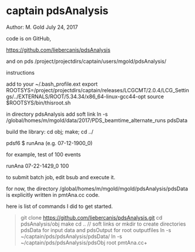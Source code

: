 # captain pdsAnalysis
Author: M. Gold
July 24, 2017


code is on GitHub, 

https://github.com/liebercanis/pdsAnalysis

and on pds
/project/projectdirs/captain/users/mgold/pdsAnalysis/

instructions

add to your ~/.bash_profile.ext
export ROOTSYS=/project/projectdirs/captain/releases/LCGCMT/2.0.4/LCG_Settings/../EXTERNALS/ROOT/5.34.34/x86_64-linux-gcc44-opt
source $ROOTSYS/bin/thisroot.sh

in directory pdsAnalysis add soft link
ln -s /global/homes/m/mgold/data/2017/PDS_beamtime_alternate_runs pdsData

build the library:
	cd obj; make; cd ../

pdsf6 $ runAna
 <tag> (e.g. 07-12-1900_0) <max events> 

for example, test of 100 events

runAna 07-22-1429_0 100

to submit batch job, edit bsub and execute it.

for now, the directory /global/homes/m/mgold/mgold/pdsAnalysis/pdsData is explicitly written in pmtAna.cc code.

here is list of commands I did to get started.

   >git clone https://github.com/liebercanis/pdsAnalysis.git
   >cd pdsAnalysis/obj
   >make
   >cd ..
   // soft links or mkdir to create directories pdsData for input data and pdsOutput for root outputfiles 
   >ln -s  ~/captain/pds/pdsAnalysis/pdsData/
   >ln -s  ~/captain/pds/pdsAnalysis/pdsObj
   >root pmtAna.cc+

